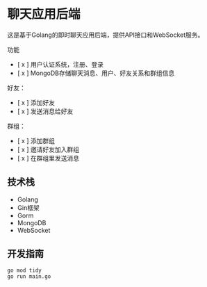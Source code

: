 # 聊天应用后端

这是基于Golang的即时聊天应用后端，提供API接口和WebSocket服务。

功能
- [ x ] 用户认证系统，注册、登录
- [ x ] MongoDB存储聊天消息、用户、好友关系和群组信息

好友：
- [ x ] 添加好友
- [ x ] 发送消息给好友

群组：
- [ x ] 添加群组
- [ x ] 邀请好友加入群组
- [ x ] 在群组里发送消息

## 技术栈

- Golang
- Gin框架
- Gorm
- MongoDB
- WebSocket

## 开发指南

```bash
go mod tidy
go run main.go
```

